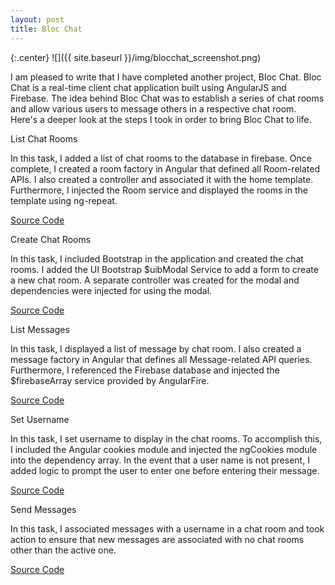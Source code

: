 ```yaml
---
layout: post
title: Bloc Chat
---
```


{:.center}
![]({{ site.baseurl }}/img/blocchat_screenshot.png)

I am pleased to write that I have completed another project, Bloc Chat.  Bloc Chat is a real-time client chat application built using AngularJS and Firebase.  The idea behind Bloc Chat was to establish a series of chat rooms and allow various users to message others in a respective chat room.  Here's a deeper look at the steps I took in order to bring Bloc Chat to life.  

List Chat Rooms

In this task, I added a list of chat rooms to the database in firebase.  Once complete, I created a room factory in Angular that defined all Room-related APIs.  I also created a controller and associated it with the home template.  Furthermore, I injected the Room service and displayed the rooms in the template using ng-repeat.  

[Source Code](https://github.com/dhelmick103/bloc-chat/commit/b3d5062f1a74bdab9eff7fa682af9cd319dc27de)

Create Chat Rooms

In this task, I included Bootstrap in the application and created the chat rooms.  I added the UI Bootstrap $uibModal Service to add a form to create a new chat room.  A separate controller was created for the modal and dependencies were injected for using the modal.  

[Source Code](https://github.com/dhelmick103/bloc-chat/commit/670f0b3a69373bd344bfd00701f81d778ef6f515)

List Messages

In this task, I displayed a list of message by chat room.  I also created a message factory in Angular that defines all Message-related API queries.  Furthermore, I referenced the Firebase database and injected the $firebaseArray service provided by AngularFire.  

[Source Code](https://github.com/dhelmick103/bloc-chat/commit/fadf46097aba108ce0b37be00c3fd41b481b5c53)

Set Username

In this task, I set username to display in the chat rooms.  To accomplish this, I included the Angular cookies module and injected the ngCookies module into the dependency array.  In the event that a user name is not present, I added logic to prompt the user to enter one before entering their message.

[Source Code](https://github.com/dhelmick103/bloc-chat/commit/e6867025cb949cff9a97f8099265beeeec1f47c1)

Send Messages

In this task, I associated messages with a username in a chat room and took action to ensure that new messages are associated with no chat rooms other than the active one.

[Source Code](https://github.com/dhelmick103/bloc-chat/commit/5fd8647a77a8f42639a22631b8fd1991e45a903f)
